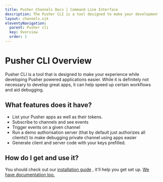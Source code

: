 ```yaml
---
title: Pusher Channels Docs | Command Line Interface
description: The Pusher CLI is a tool designed to make your development experience even easier and can speed up certain workflows and aid debugging.
layout: channels.njk
eleventyNavigation:
  parent: Pusher cli
  key: Overview
  order: 1
---
```


# Pusher CLI Overview

Pusher CLI is a tool that is designed to make your experience while developing Pusher powered applications easier. While it is definitely not necessary to develop great apps, it can help speed up certain workflows and aid debugging.

## What features does it have?

- List your Pusher apps as well as their tokens.
- Subscribe to channels and see events
- Trigger events on a given channel
- Run a demo authorisation server (that by default just authorizes all clients!) to make debugging private channel using apps easier
- Generate client and server code with your keys prefilled.

## How do I get and use it?

You should check out our [installation guide](/docs/channels/pusher_cli/installation) , it'll help you get set up. [We have documentation too.](/docs/channels/pusher_cli/documentation)
